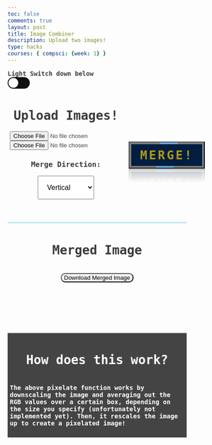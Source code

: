 ```yaml
---
toc: false
comments: true
layout: post
title: Image Combiner
description: Upload two images!
type: hacks
courses: { compsci: {week: 1} }
---
```


<head>
    <style>
        /* Define styles for left and right halves */
        .container {
            display: flex;
            justify-content: space-between;
            align-items: center;
        }
        .left-half, .right-half, .bottom-half{
            height: 250px;
            padding: 5px;
            color: #444444;
            font-family: 'IBM Plex Sans Hebrew', monospace;
        }
        .left-half {
            height: 300px;
            width: 575px;
            display: flex;
            flex-direction: column;
            align-items: center;
        }
        .right-half {
            width: 425px;
            text-align: center;
            border-left: 3px solid #bde4f4;
        }
        .bottom-half {
            border-top: 3px solid #bde4f4;
            text-align: center;
            align-items: center;
            width: 100%;
        }
        .p1 {
            font-family: 'IBM Plex Sans Hebrew', monospace;
            color: #3A3B3C;
            /* src: url('fonts/fontface.css');  */
        }
        .p2 {
            font-family: 'IBM Plex Sans Hebrew', monospace;
            color: #CCCCCC;
            /* src: url('fonts/fontface.css');  */
        }
        /*@font-face {
        font-family: 'Roblox';
        src: url('.././fonts/Roblox-Font.ttf');
        } */
        .container2 {
            background-color: #444444;
            display: flex;
            flex-direction: column;
            align-items: center;
            font-family: 'IBM Plex Sans Hebrew', monospace;
            color: #CCCCCC;
            border: 5.5px solid transparent;
            animation: rgbLightEffect 7.7s linear infinite;
            overflow: break-word;
        }
        .dropbtn {
            color: black;
            padding: 16px;
            font-size: 16px;
            cursor: pointer;
        }
        .dropdown {
            position: relative;
            display: inline-block;
        }
        .dropdown-content {
            display: none;
            position: absolute;
            min-width: 160px;
            overflow: auto;
            box-shadow: 0px 8px 16px 0px rgba(0,0,0,0.2);
            z-index: 1;
        }
        .dropdown-content option {
            color: black;
            padding: 12px 16px;
            text-decoration: none;
            display: block;
        }
        .button {
            border-radius: 10px;
        }
        .a {
            position: relative;
            padding: 13px 24px;
            display: flex;
            justify-content: center;
            align-items: center;
            background: rgba(0, 0, 0, 0.5);
            margin: 10px;
            transition: 1s;
            text-decoration: none;
            overflow: hidden;
            -webkit-box-reflect: below 1px linear-gradient(transparent, transparent, #0004);
        }
        .a:hover {
            background: var(--clr);
            box-shadow: 0 0 10px var(--clr), 0 0 30px var(--clr);
        }
        .a::before {
            content: '';
            position: absolute;
            width: 40px;
            height: 420%;
            background: var(--clr);
            transition: 1s;
            animation: animate 2s linear infinite;
            animation-delay: calc(0.33s * var(--i));
        }
        .a:hover::before {
            width: 1200%;
        }
        @keyframes animate {
            0% {
                transform: rotate(0deg);
            }
            100% {
                transform: rotate(360deg);
            }
        }
        .a::after {
            content: '';
            position: absolute;
            inset: 4px;
            background: #011e41;
        }
        .a:hover::after {
            background: var(--clr);
        }
        .a span {
            position: relative;
            z-index: 1;
            font-size: 2em;
            color: #ffcf01;
            font-family: 'IBM Plex Sans Hebrew', monospace;
            opacity: 0.7;
            text-transform: uppercase;
            letter-spacing: 4px;
            transition: 0.5s;
        }
        .a:hover span {
            opacity: 1;
        }
        *{
            box-sizing: border-box;
        }
        .label{
            background-color: #111;
            display: flex;
            align-items: center;
            justify-content: space-between;
            position: relative;
            border-radius: 50px;
            padding: 5px;
            height: 26px;
            width: 50px;
        }
        body{
            transition: background 0.14s linear;
        }
        body.dark{
            background-color: #191d2b;
        }
        .checkbox{
            opacity: 0;
            position: absolute;
        }
        .ball{
            background-color: #ffffff;
            border-radius: 50%;
            position: absolute;
            top: 2px;
            left: 2px;
            width: 22px;
            height: 22px;
            transition: transform 0.15s linear;
        }
        .checkbox:checked + .label .ball {
            transform: translateX(24px);
        }
        .fa-moon{
            color: #f1c40f;
        }
        .fa-sun{
            color: #f39c12;
        }
        .light-text{
            color: #3A3B3C;
        }
        .dark-text{ 
            color: #CCCCCC;
        }
    </style>
</head>
<body>
    <h8 class="p1 light-text"><strong>Light Switch down below</strong></h8>
    <div>
        <input type="checkbox"
            class="checkbox" id="checkbox" >
    <label for="checkbox" class="label">
        <i class="fas fa-moon"></i>
        <i class="fas fa-sun"></i>
        <div class="ball"></div>
    </label>
    </div>
    <div class="container">
        <div class="left-half">
            <h1 class="p1"><strong>Upload Images!</strong></h1>
            <input type="file" id="imageInput" accept="image/*">
            <input type="file" id="imageInput2" accept="image/*">
            <h3 class="p1">Merge Direction: </h3>
            <div class="dropdown">
            <select id="direction" class="dropbtn">
                <div class="dropdown-content">
                    <option value="Vertical">Vertical</option>
                    <option value="Horizontal">Horizontal</option>
                </div>
            </select>
            </div>
        </div>
        <div style="--clr: 	#6da7d9;--i:0;">
                <button id="manipulateButton" class="a"><a href="#"><span><strong>Merge!</strong></span></a></button>
        </div>
    </div>
    <div class="container">
        <div class="bottom-half">
            <h1 class="p1"><strong>Merged Image</strong></h1>
            <img id="uploadedImage" src="" alt="Uploaded Image" style="max-width: 100%; display: none;">
            <br>
            <button id="downloadButton" class="button">Download Merged Image</button>
            <br>
        </div>
    </div>
    <div class="container2">
        <div>
            <h1 class="p1" style="color:white;"><Strong>How does this work?</Strong></h1>
        </div>
        <div>
            <h4 class="p1" style="color:white;">The above pixelate function works by downscaling the image and averaging out the RGB values over a certain box, depending on the size you specify (unfortunately not implemented yet). Then, it rescales the image up to create a pixelated image!</h4>
        </div>
    </div>


<script>
    const checkbox = document.getElementById('checkbox');
    const textElements = document.querySelectorAll('.p1, .p2');
    checkbox.addEventListener('change', () => {
    document.body.classList.toggle('dark');
    //change the overall theme color.
    textElements.forEach((element) => {
    element.classList.toggle('dark-text');
    element.classList.toggle('light-text');
    //change the overall text color.
    });
    });
    uploadedImageName = "";
    const resultContainer = document.getElementById("result");
    // const url = "http://localhost:8017/api/pixel-partner-api";
    const url = "https://fte.stu.nighthawkcodingsociety.com/api/pixel-partner-api";
    const test_url = url + "/test";
    const pixelate_url = url + "/pixelate/";
    const combine_url = url + "/combine/";
    const options = {
        method: 'GET', // *GET, POST, PUT, DELETE, etc.
        mode: 'cors', // no-cors, *cors, same-origin
        cache: 'default', // *default, no-cache, reload, force-cache, only-if-cached
        credentials: 'omit', // include, *same-origin, omit
        headers: {
            'Content-Type': 'application/json',
            // 'Content-Type': 'application/x-www-form-urlencoded',
        },
    };
    const post_options = {
        method: 'POST', // *GET, POST, PUT, DELETE, etc.
        mode: 'cors', // no-cors, *cors, same-origin
        cache: 'default', // *default, no-cache, reload, force-cache, only-if-cached
        credentials: 'omit', // include, *same-origin, omit
        headers: {
            'Content-Type': 'application/json',
            // 'Content-Type': 'application/x-www-form-urlencoded',
        },
    };
    // fetch the API
    fetch(test_url, options)
    // response is a RESTful "promise" on any successful fetch
    .then(response => {
        // check for response errors
        if (response.status !== 200) {
            error('GET API response failure: ' + response.status);
            return;
        }
        // valid response will have JSON data
        response.json().then(data => {
            console.log(data);
        })
    })
    // catch fetch errors (ie Nginx ACCESS to server blocked)
    .catch(err => {
    error(err + " " + test_url);
    });
    function handleImageUpload() {
        const imageInput = document.getElementById('imageInput');
        const imageInput2 = document.getElementById('imageInput2');
        const uploadedImage = document.getElementById('uploadedImage');
        const direction = document.getElementById('direction').value;
        const leftHalf = document.getElementById('left-half'); //new code

        const file = imageInput.files[0];
        const file2 = imageInput2.files[0];
        if (file && file2) { // Check if both files are selected
            const reader = new FileReader();
            const reader2 = new FileReader();
            let image1Data = ""; // Base64 data for the first image
            let image2Data = ""; // Base64 data for the second image

            reader.readAsDataURL(file);
            reader2.readAsDataURL(file2);

            reader.onload = function (e) {
                image1Data = e.target.result.split(',')[1];
                const fileName = file.name;
                uploadedImageName = file.name;
                const fileExtension = fileName.split('.').pop();

                reader2.onload = function (f) {
                    image2Data = f.target.result.split(',')[1];

                    // Fetch the API with both image data
                    data = {"direction": direction, "base64image1": image1Data, "base64image2": image2Data}
                    console.log(data)
                    const imageOptions = {...post_options, method: 'POST', body: JSON.stringify(data)};
                    fetch(combine_url, imageOptions)
                        .then(response => {
                            // Check for response errors
                            if (response.status !== 200) {
                                error('GET API response failure: ' + response.status);
                                return;
                            }
                            // Valid response will have JSON data
                            response.json().then(data => {
                                console.log(data)
                                const pixelatedImage = new Image();
                                pixelatedImage.src = 'data:image/' + fileExtension + ';base64,' + data['base64image'];

                                // Set a max-height for the image to fit within the text box
                                pixelatedImage.style.maxHeight = '100%';

                                uploadedImage.src = pixelatedImage.src;
                                uploadedImage.style.display = 'block';

                                pixelatedImage.onload = function () {
                                    const parent = document.querySelector('.bottom-half');
                                    const ratio = parent.clientWidth / pixelatedImage.width;

                                    if (ratio < 1) {
                                        const maxHeight = ratio * pixelatedImage.height
                                        parent.style.height = (maxHeight + 175) + 'px';
                                    } else {
                                        parent.style.height = (pixelatedImage.height + 175) + 'px';
                                    }
                                }
                            })
                        })
                };
            };
        }
    }
    function handleDownloadClick() {
    const uploadedImage = document.getElementById('uploadedImage');
    const pixelatedImage = new Image();
    pixelatedImage.src = uploadedImage.src;

    const imageInput = document.getElementById('imageInput');
    const imageInput2 = document.getElementById('imageInput2');
    const file1 = imageInput.files[0];
    const file2 = imageInput2.files[0];

    if (file1 && file2) {
        const name1 = file1.name.split('.')[0];
        const name2 = file2.name.split('.')[0];
        const extension = file1.name.split('.')[1];
        const downloadName = name1 + '-' + name2 + '.' + extension;

        // Create an anchor element for downloading
        const downloadLink = document.createElement('a');
        downloadLink.href = pixelatedImage.src;
        downloadLink.download = downloadName;
        downloadLink.style.display = 'none';

        // Append the anchor element to the document and trigger a click event
        document.body.appendChild(downloadLink);
        downloadLink.click();

        // Remove the anchor element
        document.body.removeChild(downloadLink);
    }
}
    const downloadButton = document.getElementById('downloadButton');
    downloadButton.addEventListener('click', handleDownloadClick);
    const manipulateButton = document.getElementById('manipulateButton');
    manipulateButton.addEventListener('click', handleImageUpload);
</script>

</body>
<br><br>